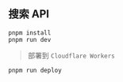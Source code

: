 
## 搜索 API

```
pnpm install
pnpm run dev
```


> 部署到 `Cloudflare Workers`

```
pnpm run deploy
```



